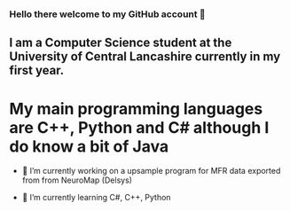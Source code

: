 ### Hello there welcome to my GitHub account 👋

## I am a Computer Science student at the University of Central Lancashire currently in my first  year.

# My main programming languages are C++, Python and C# although I do know a bit of Java

- 🔭 I’m currently working on a upsample program for MFR data exported from from NeuroMap (Delsys)

- 🌱 I’m currently learning C#, C++, Python

